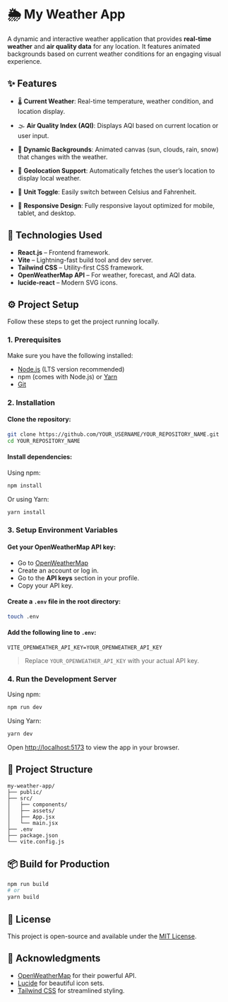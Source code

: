# 🌦️ My Weather App

A dynamic and interactive weather application that provides **real-time weather** and **air quality data** for any location. It features animated backgrounds based on current weather conditions for an engaging visual experience.

## ✨ Features

- 🌡 **Current Weather**: Real-time temperature, weather condition, and location display.

- 🌫 **Air Quality Index (AQI)**: Displays AQI based on current location or user input.
- 🌄 **Dynamic Backgrounds**: Animated canvas (sun, clouds, rain, snow) that changes with the weather.
- 📍 **Geolocation Support**: Automatically fetches the user’s location to display local weather.
- 🔁 **Unit Toggle**: Easily switch between Celsius and Fahrenheit.
- 📱 **Responsive Design**: Fully responsive layout optimized for mobile, tablet, and desktop.

## 🚀 Technologies Used

- **React.js** – Frontend framework.
- **Vite** – Lightning-fast build tool and dev server.
- **Tailwind CSS** – Utility-first CSS framework.
- **OpenWeatherMap API** – For weather, forecast, and AQI data.
- **lucide-react** – Modern SVG icons.

## ⚙️ Project Setup

Follow these steps to get the project running locally.

### 1. Prerequisites

Make sure you have the following installed:

- [Node.js](https://nodejs.org/) (LTS version recommended)
- npm (comes with Node.js) or [Yarn](https://classic.yarnpkg.com/lang/en/)
- [Git](https://git-scm.com/)

### 2. Installation

#### Clone the repository:

```bash
git clone https://github.com/YOUR_USERNAME/YOUR_REPOSITORY_NAME.git
cd YOUR_REPOSITORY_NAME
```

#### Install dependencies:

Using npm:

```bash
npm install
```

Or using Yarn:

```bash
yarn install
```

### 3. Setup Environment Variables

#### Get your OpenWeatherMap API key:

- Go to [OpenWeatherMap](https://openweathermap.org/api)
- Create an account or log in.
- Go to the **API keys** section in your profile.
- Copy your API key.

#### Create a `.env` file in the root directory:

```bash
touch .env
```

#### Add the following line to `.env`:

```
VITE_OPENWEATHER_API_KEY=YOUR_OPENWEATHER_API_KEY
```

> Replace `YOUR_OPENWEATHER_API_KEY` with your actual API key.

### 4. Run the Development Server

Using npm:

```bash
npm run dev
```

Using Yarn:

```bash
yarn dev
```

Open [http://localhost:5173](http://localhost:5173) to view the app in your browser.

## 📂 Project Structure

```
my-weather-app/
├── public/
├── src/
│   ├── components/
│   ├── assets/
│   ├── App.jsx
│   └── main.jsx
├── .env
├── package.json
└── vite.config.js
```

## 📦 Build for Production

```bash
npm run build
# or
yarn build
```

## 📄 License

This project is open-source and available under the [MIT License](LICENSE).

## 🙌 Acknowledgments

- [OpenWeatherMap](https://openweathermap.org/) for their powerful API.
- [Lucide](https://lucide.dev/) for beautiful icon sets.
- [Tailwind CSS](https://tailwindcss.com/) for streamlined styling.
